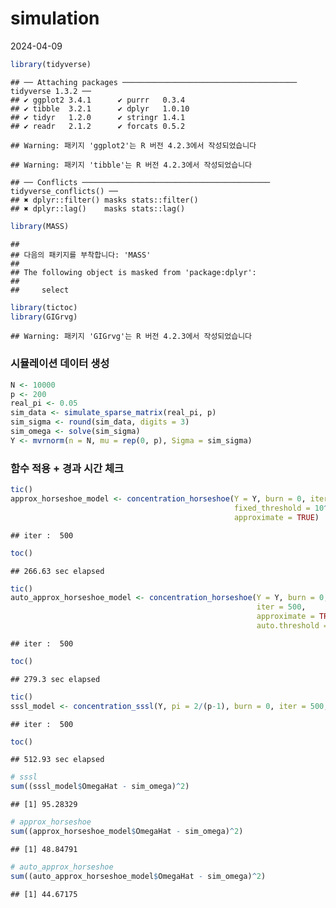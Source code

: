 simulation
================
2024-04-09

``` r
library(tidyverse)
```

    ## ── Attaching packages ─────────────────────────────────────── tidyverse 1.3.2 ──
    ## ✔ ggplot2 3.4.1      ✔ purrr   0.3.4 
    ## ✔ tibble  3.2.1      ✔ dplyr   1.0.10
    ## ✔ tidyr   1.2.0      ✔ stringr 1.4.1 
    ## ✔ readr   2.1.2      ✔ forcats 0.5.2

    ## Warning: 패키지 'ggplot2'는 R 버전 4.2.3에서 작성되었습니다

    ## Warning: 패키지 'tibble'는 R 버전 4.2.3에서 작성되었습니다

    ## ── Conflicts ────────────────────────────────────────── tidyverse_conflicts() ──
    ## ✖ dplyr::filter() masks stats::filter()
    ## ✖ dplyr::lag()    masks stats::lag()

``` r
library(MASS)
```

    ## 
    ## 다음의 패키지를 부착합니다: 'MASS'
    ## 
    ## The following object is masked from 'package:dplyr':
    ## 
    ##     select

``` r
library(tictoc)
library(GIGrvg)
```

    ## Warning: 패키지 'GIGrvg'는 R 버전 4.2.3에서 작성되었습니다

### 시뮬레이션 데이터 생성

``` r
N <- 10000
p <- 200
real_pi <- 0.05
sim_data <- simulate_sparse_matrix(real_pi, p)
sim_sigma <- round(sim_data, digits = 3)
sim_omega <- solve(sim_sigma)
Y <- mvrnorm(n = N, mu = rep(0, p), Sigma = sim_sigma)
```

### 함수 적용 + 경과 시간 체크

``` r
tic() 
approx_horseshoe_model <- concentration_horseshoe(Y = Y, burn = 0, iter = 500,
                                                  fixed_threshold = 10^(-4),
                                                  approximate = TRUE)
```

    ## iter :  500

``` r
toc()
```

    ## 266.63 sec elapsed

``` r
tic()
auto_approx_horseshoe_model <- concentration_horseshoe(Y = Y, burn = 0, 
                                                       iter = 500,
                                                       approximate = TRUE, 
                                                       auto.threshold = TRUE)
```

    ## iter :  500

``` r
toc()
```

    ## 279.3 sec elapsed

``` r
tic()
sssl_model <- concentration_sssl(Y, pi = 2/(p-1), burn = 0, iter = 500, h = 50)
```

    ## iter :  500

``` r
toc()
```

    ## 512.93 sec elapsed

``` r
# sssl
sum((sssl_model$OmegaHat - sim_omega)^2)
```

    ## [1] 95.28329

``` r
# approx_horseshoe
sum((approx_horseshoe_model$OmegaHat - sim_omega)^2)
```

    ## [1] 48.84791

``` r
# auto_approx_horseshoe
sum((auto_approx_horseshoe_model$OmegaHat - sim_omega)^2)
```

    ## [1] 44.67175
